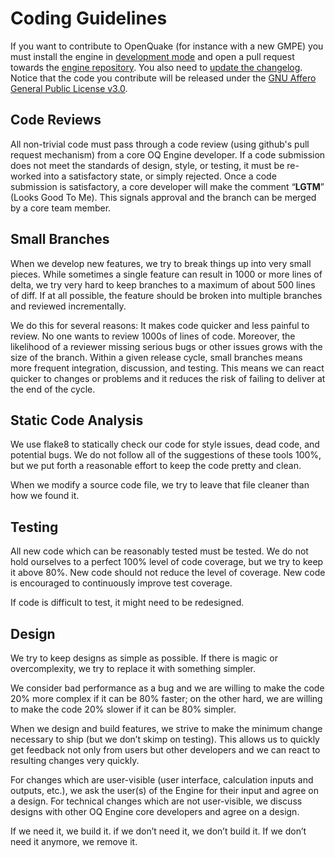 # Coding Guidelines

If you want to contribute to OpenQuake (for instance with a new GMPE) you
must install the engine in [development mode](../getting-started/installation-instructions/development.md)
and open a pull request towards the [engine repository](https://github.com/gem/oq-engine/). You also need to [update the changelog](updating-the-changelog.md).
Notice that the code you contribute will be released under the
[GNU Affero General Public License v3.0](../../LICENSE).

## Code Reviews

All non-trivial code must pass through a code review (using github's pull request mechanism) from a core OQ Engine developer. If a code submission does not meet the standards of design, style, or testing, it must be re-worked into a satisfactory state, or simply rejected. Once a code submission is satisfactory, a core developer will make the comment “**LGTM**” (Looks Good To Me). This signals approval and the branch can be merged by a core team member.

## Small Branches

When we develop new features, we try to break things up into very small pieces. While sometimes a single feature can result in 1000 or more lines of delta, we try very hard to keep branches to a maximum of about 500 lines of diff. If at all possible, the feature should be broken into multiple branches and reviewed incrementally.

We do this for several reasons:
It makes code quicker and less painful to review. No one wants to review 1000s of lines of code. Moreover, the likelihood of a reviewer missing serious bugs or other issues grows with the size of the branch.
Within a given release cycle, small branches means more frequent integration, discussion, and testing. This means we can react quicker to changes or problems and it reduces the risk of failing to deliver at the end of the cycle.

## Static Code Analysis

We use flake8 to statically check our code for style issues, dead code, and potential bugs. We do not follow all of the suggestions of these tools 100%, but we put forth a reasonable effort to keep the code pretty and clean.

When we modify a source code file, we try to leave that file cleaner than how we found it.

## Testing

All new code which can be reasonably tested must be tested. We do not hold ourselves to a perfect 100% level of code coverage, but we try to keep it above 80%. New code should not reduce the level of coverage. New code is encouraged to continuously improve test coverage.

If code is difficult to test, it might need to be redesigned.

## Design

We try to keep designs as simple as possible. If there is magic or overcomplexity, we try to replace it with something simpler.

We consider bad performance as a bug and we are willing to make the code 20% more complex if it can be 80% faster; on the other hard, we are willing to make the code 20% slower if it can be 80% simpler.

When we design and build features, we strive to make the minimum change necessary to ship (but we don’t skimp on testing). This allows us to quickly get feedback not only from users but other developers and we can react to resulting changes very quickly.

For changes which are user-visible (user interface, calculation inputs and outputs, etc.), we ask the user(s) of the Engine for their input and agree on a design. For technical changes which are not user-visible, we discuss designs with other OQ Engine core developers and agree on a design.

If we need it, we build it. if we don’t need it, we don’t build it. If we don’t need it anymore, we remove it.
